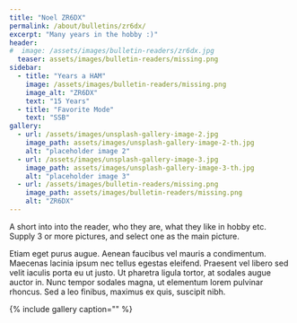```yaml
---
title: "Noel ZR6DX"
permalink: /about/bulletins/zr6dx/
excerpt: "Many years in the hobby :)"
header:
#  image: /assets/images/bulletin-readers/zr6dx.jpg
  teaser: assets/images/bulletin-readers/missing.png
sidebar:
  - title: "Years a HAM"
    image: /assets/images/bulletin-readers/missing.png
    image_alt: "ZR6DX"
    text: "15 Years"
  - title: "Favorite Mode" 
    text: "SSB"
gallery:
  - url: /assets/images/unsplash-gallery-image-2.jpg
    image_path: assets/images/unsplash-gallery-image-2-th.jpg
    alt: "placeholder image 2"
  - url: /assets/images/unsplash-gallery-image-3.jpg
    image_path: assets/images/unsplash-gallery-image-3-th.jpg
    alt: "placeholder image 3"
  - url: /assets/images/bulletin-readers/missing.png
    image_path: assets/images/bulletin-readers/missing.png
    alt: "ZR6DX"
---
```


A short into into the reader, who they are, what they like in hobby etc.
Supply 3 or more pictures, and select one as the main picture. 

Etiam eget purus augue. Aenean faucibus vel mauris a condimentum. Maecenas lacinia ipsum nec tellus egestas eleifend. Praesent vel libero sed velit iaculis porta eu ut justo. Ut pharetra ligula tortor, at sodales augue auctor in. Nunc tempor sodales magna, ut elementum lorem pulvinar rhoncus. Sed a leo finibus, maximus ex quis, suscipit nibh.

{% include gallery caption="" %}
